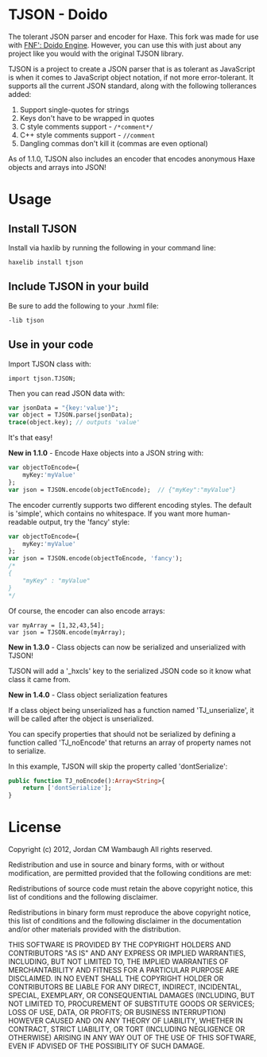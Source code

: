 TJSON - Doido
=====

The tolerant JSON parser and encoder for Haxe.
This fork was made for use with [FNF': Doido Engine](https://github.com/DoidoTeam/FNF-Doido-Engine). However, you can use this with just about any project like you would with the original TJSON library.

TJSON is a project to create a JSON parser that is as tolerant as JavaScript is when it comes to JavaScript object notation, if not more error-tolerant.
It supports all the current JSON standard, along with the following tollerances added:

1. Support single-quotes for strings
2. Keys don't have to be wrapped in quotes
3. C style comments support - `/*comment*/`
4. C++ style comments support - `//comment`
5. Dangling commas don't kill it (commas  are even optional)

As of 1.1.0, TJSON also includes an encoder that encodes anonymous Haxe objects and arrays into JSON!

Usage
=====

Install TJSON
-------------

Install via haxlib by running the following in your command line:

	haxelib install tjson


Include TJSON in your build
---------------------------
Be sure to add the following to your .hxml file:

	-lib tjson


Use in your code
----------------

Import TJSON class with:

	import tjson.TJSON;

Then you can read JSON data with:

```haxe
var jsonData = "{key:'value'}";
var object = TJSON.parse(jsonData);
trace(object.key); // outputs 'value'
```

It's that easy!

**New in 1.1.0** - Encode Haxe objects into a JSON string with:

```haxe
var objectToEncode={
	myKey:'myValue'
};
var json = TJSON.encode(objectToEncode);  // {"myKey":"myValue"}
```

The encoder currently supports two different encoding styles. The default is 'simple', which contains no whitespace. If you want more human-readable output, try the 'fancy' style:

```haxe
var objectToEncode={
	myKey:'myValue'
};
var json = TJSON.encode(objectToEncode, 'fancy');
/*
{
	"myKey" : "myValue"
}
*/
```

Of course, the encoder can also encode arrays:

	var myArray = [1,32,43,54];
	var json = TJSON.encode(myArray);


**New in 1.3.0** - Class objects can now be serialized and unserialized with TJSON!

TJSON will add a '_hxcls' key to the serialized JSON code so it know what class it came from.


**New in 1.4.0** - Class object serialization features

If a class object being unserialized has a function named 'TJ_unserialize', it will be called after the object is unserialized.

You can specify properties that should not be serialized by defining a function called 'TJ_noEncode' that returns an array of property names not to serialize.

In this example, TJSON will skip the property called 'dontSerialize':

```haxe    
public function TJ_noEncode():Array<String>{
	return ['dontSerialize'];
}
```

License
=======

Copyright (c) 2012, Jordan CM Wambaugh
All rights reserved.

Redistribution and use in source and binary forms, with or without modification, are permitted provided that the following conditions are met:

Redistributions of source code must retain the above copyright notice, this list of conditions and the following disclaimer.

Redistributions in binary form must reproduce the above copyright notice, this list of conditions and the following disclaimer in the documentation and/or other materials provided with the distribution.

THIS SOFTWARE IS PROVIDED BY THE COPYRIGHT HOLDERS AND CONTRIBUTORS "AS IS" AND ANY EXPRESS OR IMPLIED WARRANTIES, INCLUDING, BUT NOT LIMITED TO, THE IMPLIED WARRANTIES OF MERCHANTABILITY AND FITNESS FOR A PARTICULAR PURPOSE ARE DISCLAIMED. IN NO EVENT SHALL THE COPYRIGHT HOLDER OR CONTRIBUTORS BE LIABLE FOR ANY DIRECT, INDIRECT, INCIDENTAL, SPECIAL, EXEMPLARY, OR CONSEQUENTIAL DAMAGES (INCLUDING, BUT NOT LIMITED TO, PROCUREMENT OF SUBSTITUTE GOODS OR SERVICES; LOSS OF USE, DATA, OR PROFITS; OR BUSINESS INTERRUPTION) HOWEVER CAUSED AND ON ANY THEORY OF LIABILITY, WHETHER IN CONTRACT, STRICT LIABILITY, OR TORT (INCLUDING NEGLIGENCE OR OTHERWISE) ARISING IN ANY WAY OUT OF THE USE OF THIS SOFTWARE, EVEN IF ADVISED OF THE POSSIBILITY OF SUCH DAMAGE.

